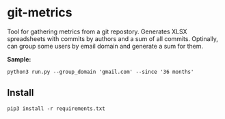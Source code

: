 # git-metrics
Tool for gathering metrics from a git repostory.
Generates XLSX spreadsheets with commits by authors and a sum of all commits.
Optinally, can group some users by email domain and generate a sum for them.

**Sample:**

`python3 run.py --group_domain 'gmail.com' --since '36 months'`

## Install
`pip3 install -r requirements.txt`

